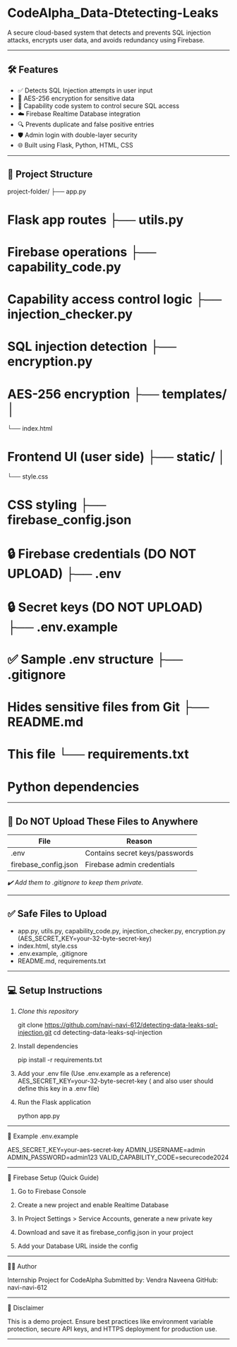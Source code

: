 # CodeAlpha_Data-Dtetecting-Leaks

 A secure cloud-based system that detects and prevents SQL injection attacks, encrypts user data, and avoids redundancy using Firebase.

---

## 🛠️ Features

- ✅ Detects SQL Injection attempts in user input
- 🔐 AES-256 encryption for sensitive data
- 🎫 Capability code system to control secure SQL access
- ☁️ Firebase Realtime Database integration
- 🔍 Prevents duplicate and false positive entries
- 🛡️ Admin login with double-layer security
- 🌐 Built using Flask, Python, HTML, CSS

---

## 📂 Project Structure
project-folder/ ├── app.py                 
# Flask app routes ├── utils.py               
# Firebase operations ├── capability_code.py     
# Capability access control logic ├── injection_checker.py   
# SQL injection detection ├── encryption.py         
# AES-256 encryption ├── templates/ │ 
└── index.html         
# Frontend UI (user side) ├── static/ │  
└── style.css           
# CSS styling ├── firebase_config.json 
# 🔒 Firebase credentials (DO NOT UPLOAD) ├── .env       
# 🔒 Secret keys (DO NOT UPLOAD) ├── .env.example          
# ✅ Sample .env structure ├── .gitignore            
# Hides sensitive files from Git ├── README.md            
# This file └── requirements.txt       
# Python dependencies

---

## 🚫 Do NOT Upload These Files to Anywhere

| File                   | Reason                            |
|------------------------|-----------------------------------|
| .env                 | Contains secret keys/passwords    |
| firebase_config.json | Firebase admin credentials        |

*✔️ Add them to .gitignore to keep them private.*

---

## ✅ Safe Files to Upload

- app.py, utils.py, capability_code.py, injection_checker.py, encryption.py (AES_SECRET_KEY=your-32-byte-secret-key)
- index.html, style.css
- .env.example, .gitignore
- README.md, requirements.txt

---

## 💻 Setup Instructions

1. *Clone this repository*

    git clone https://github.com/navi-navi-612/detecting-data-leaks-sql-injection.git
    cd detecting-data-leaks-sql-injection

3. Install dependencies

    pip install -r requirements.txt

3. Add your .env file (Use .env.example as a reference)
     AES_SECRET_KEY=your-32-byte-secret-key ( and also user should define this key in a .env file)
4. Run the Flask application

    python app.py


---

🧪 Example .env.example

AES_SECRET_KEY=your-aes-secret-key
ADMIN_USERNAME=admin
ADMIN_PASSWORD=admin123
VALID_CAPABILITY_CODE=securecode2024


---

📡 Firebase Setup (Quick Guide)

1. Go to Firebase Console

2. Create a new project and enable Realtime Database

3. In Project Settings > Service Accounts, generate a new private key

4. Download and save it as firebase_config.json in your project

5. Add your Database URL inside the config



---

🧑‍💻 Author

Internship Project for CodeAlpha
Submitted by: Vendra Naveena
GitHub: navi-navi-612


---

🔐 Disclaimer

This is a demo project. Ensure best practices like environment variable protection, secure API keys, and HTTPS deployment for production use.

---
